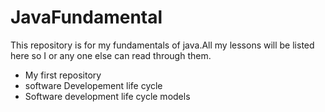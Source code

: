 # JavaFundamental
This repository is for my fundamentals of java.All my lessons will be listed here so I or any one else can read through them.
- My first repository
- software Developement life cycle
- Software development life cycle models
